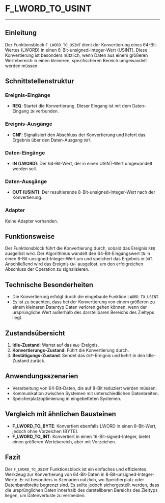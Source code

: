 # F_LWORD_TO_USINT

* * * * * * * * * *
## Einleitung
Der Funktionsblock `F_LWORD_TO_USINT` dient der Konvertierung eines 64-Bit-Wertes (LWORD) in einen 8-Bit-unsigned-Integer-Wert (USINT). Diese Konvertierung ist besonders nützlich, wenn Daten aus einem größeren Wertebereich in einen kleineren, spezifischeren Bereich umgewandelt werden müssen.

## Schnittstellenstruktur

### **Ereignis-Eingänge**
- **REQ**: Startet die Konvertierung. Dieser Eingang ist mit dem Daten-Eingang `IN` verbunden.

### **Ereignis-Ausgänge**
- **CNF**: Signalisiert den Abschluss der Konvertierung und liefert das Ergebnis über den Daten-Ausgang `OUT`.

### **Daten-Eingänge**
- **IN (LWORD)**: Der 64-Bit-Wert, der in einen USINT-Wert umgewandelt werden soll.

### **Daten-Ausgänge**
- **OUT (USINT)**: Der resultierende 8-Bit-unsigned-Integer-Wert nach der Konvertierung.

### **Adapter**
Keine Adapter vorhanden.

## Funktionsweise
Der Funktionsblock führt die Konvertierung durch, sobald das Ereignis `REQ` ausgelöst wird. Der Algorithmus wandelt den 64-Bit-Eingangswert `IN` in einen 8-Bit-unsigned-Integer-Wert um und speichert das Ergebnis in `OUT`. Anschließend wird das Ereignis `CNF` ausgelöst, um den erfolgreichen Abschluss der Operation zu signalisieren.

## Technische Besonderheiten
- Die Konvertierung erfolgt durch die eingebaute Funktion `LWORD_TO_USINT`.
- Es ist zu beachten, dass bei der Konvertierung von einem größeren zu einem kleineren Datentyp Daten verloren gehen können, wenn der ursprüngliche Wert außerhalb des darstellbaren Bereichs des Zieltyps liegt.

## Zustandsübersicht
1. **Idle-Zustand**: Wartet auf das `REQ`-Ereignis.
2. **Konvertierungs-Zustand**: Führt die Konvertierung durch.
3. **Bestätigungs-Zustand**: Sendet das `CNF`-Ereignis und kehrt in den Idle-Zustand zurück.

## Anwendungsszenarien
- Verarbeitung von 64-Bit-Daten, die auf 8-Bit reduziert werden müssen.
- Kommunikation zwischen Systemen mit unterschiedlichen Datenbreiten.
- Speicherplatzoptimierung in eingebetteten Systemen.

## Vergleich mit ähnlichen Bausteinen
- **F_LWORD_TO_BYTE**: Konvertiert ebenfalls LWORD in einen 8-Bit-Wert, jedoch ohne Vorzeichen (BYTE).
- **F_LWORD_TO_INT**: Konvertiert in einen 16-Bit-signed-Integer, bietet einen größeren Wertebereich, aber mit Vorzeichen.

## Fazit
Der `F_LWORD_TO_USINT` Funktionsblock ist ein einfaches und effizientes Werkzeug zur Konvertierung von 64-Bit-Daten in 8-Bit-unsigned-Integer-Werte. Er ist besonders in Szenarien nützlich, wo Speicherplatz oder Datenbandbreite begrenzt sind. Es sollte jedoch sichergestellt werden, dass die ursprünglichen Daten innerhalb des darstellbaren Bereichs des Zieltyps liegen, um Datenverluste zu vermeiden.